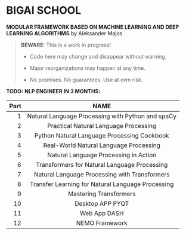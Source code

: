 # BIGAI SCHOOL

**MODULAR FRAMEWORK BASED ON MACHINE LEARNING AND DEEP LEARNING ALGORITHMS** by Aleksander Majos

> **BEWARE**: This is a work in progress!
>
> * Code here may change and disappear without warning.
>
> * Major reorganizations may happen at any time.
>
> * No promises. No guarantees. Use at own risk.

**TODO:**
**NLP ENGINEER IN 3 MONTHS:**

Part|                       NAME                        
---:|:-------------------------------------------------:
1| Natural Language Processing with Python and spaCy |1
2|       Practical Natural Language Processing       |2
3|    Python Natural Language Processing Cookbook    |3
4|      Real-World Natural Language Processing       |4
5|       Natural Language Processing in Action       |5
6|   Transformers for Natural Language Processing    |6
7|   Natural Language Processing with Transformers   |7
8| Transfer Learning for Natural Language Processing |8
9|              Mastering Transformers               |9
10|                 Desktop APP PYQT                  |10
11|                   Web App DASH                    |11
12|                  NEMO Framework                   |12

